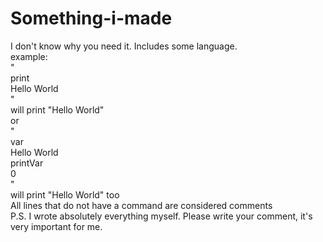 # Something-i-made
I don't know why you need it.
Includes some language.<br>
example:<br>
"<br>
print<br>
Hello World<br>
"<br>
will print "Hello World"<br>
or <br>
"<br>
var<br>
Hello World<br>
printVar<br>
0<br>
"<br>
will print "Hello World" too<br>
All lines that do not have a command are considered comments<br>
P.S.
I wrote absolutely everything myself.
Please write your comment, it's very important for me.
